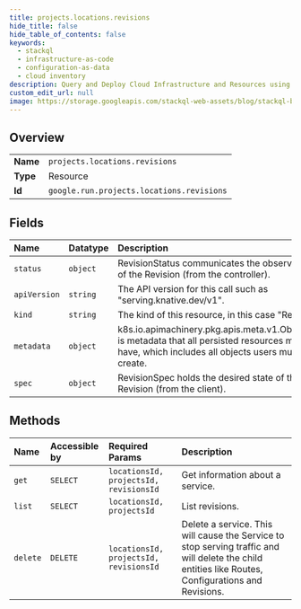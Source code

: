```yaml
---
title: projects.locations.revisions
hide_title: false
hide_table_of_contents: false
keywords:
  - stackql
  - infrastructure-as-code
  - configuration-as-data
  - cloud inventory
description: Query and Deploy Cloud Infrastructure and Resources using SQL
custom_edit_url: null
image: https://storage.googleapis.com/stackql-web-assets/blog/stackql-blog-post-featured-image.png
---
```

  
    

## Overview
<table><tbody>
<tr><td><b>Name</b></td><td><code>projects.locations.revisions</code></td></tr>
<tr><td><b>Type</b></td><td>Resource</td></tr>
<tr><td><b>Id</b></td><td><code>google.run.projects.locations.revisions</code></td></tr>
</tbody></table>

## Fields
| Name | Datatype | Description |
|:-----|:---------|:------------|
| `status` | `object` | RevisionStatus communicates the observed state of the Revision (from the controller). |
| `apiVersion` | `string` | The API version for this call such as "serving.knative.dev/v1". |
| `kind` | `string` | The kind of this resource, in this case "Revision". |
| `metadata` | `object` | k8s.io.apimachinery.pkg.apis.meta.v1.ObjectMeta is metadata that all persisted resources must have, which includes all objects users must create. |
| `spec` | `object` | RevisionSpec holds the desired state of the Revision (from the client). |
## Methods
| Name | Accessible by | Required Params | Description |
|:-----|:--------------|:----------------|:------------|
| `get` | `SELECT` | `locationsId, projectsId, revisionsId` | Get information about a service. |
| `list` | `SELECT` | `locationsId, projectsId` | List revisions. |
| `delete` | `DELETE` | `locationsId, projectsId, revisionsId` | Delete a service. This will cause the Service to stop serving traffic and will delete the child entities like Routes, Configurations and Revisions. |
